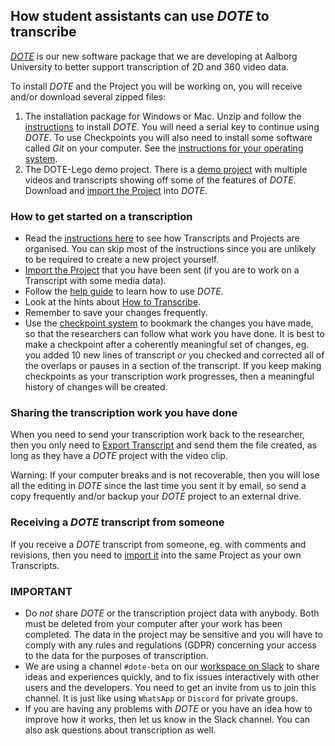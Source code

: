 ## How student assistants can use _DOTE_ to transcribe

[_DOTE_](README.md) is our new software package that we are developing at Aalborg University to better support transcription of 2D and 360 video data.

To install _DOTE_ and the Project you will be working on, you will receive and/or download several zipped files:

1. The installation package for Windows or Mac.
Unzip and follow the [instructions](install.md) to install _DOTE_.
You will need a serial key to continue using _DOTE_.
To use Checkpoints you will also need to install some software called _Git_ on your computer.
See the [instructions for your operating system](install.md).
1. The DOTE-Lego demo project.
There is a [demo project](demo.md) with multiple videos and transcripts showing off some of the features of _DOTE_.
Download and [import the Project](import.md) into _DOTE_.

### How to get started on a transcription

- Read the [instructions here](projects.md) to see how Transcripts and Projects are organised.
You can skip most of the instructions since you are unlikely to be required to create a new project yourself.
- [Import the Project](import.md) that you have been sent (if you are to work on a Transcript with some media data).
- Follow the [help guide](help.md) to learn how to use _DOTE_.
- Look at the hints about [How to Transcribe](howto.md).
- Remember to save your changes frequently.
- Use the [checkpoint system](versioncontrol.md) to bookmark the changes you have made, so that the researchers can follow what work you have done.
It is best to make a checkpoint after a coherently meaningful set of changes, eg. you added 10 new lines of transcript _or_ you checked and corrected all of the overlaps or pauses in a section of the transcript.
If you keep making checkpoints as your transcription work progresses, then a meaningful history of changes will be created.

### Sharing the transcription work you have done

When you need to send your transcription work back to the researcher, then you only need to [Export Transcript](import.md) and send them the file created, as long as they have a _DOTE_ project with the video clip.

Warning: If your computer breaks and is not recoverable, then you will lose all the editing in _DOTE_ since the last time you sent it by email, so send a copy frequently and/or backup your _DOTE_ project to an external drive.

### Receiving a _DOTE_ transcript from someone

If you receive a _DOTE_ transcript from someone, eg. with comments and revisions, then you need to [import it](import.md) into the same Project as your own Transcripts.

### IMPORTANT

- Do _not_ share _DOTE_ or the transcription project data with anybody.
Both must be deleted from your computer after your work has been completed.
The data in the project may be sensitive and you will have to comply with any rules and regulations (GDPR) concerning your access to the data for the purposes of transcription.
- We are using a channel `#dote-beta` on our [workspace on Slack](https://bigvideo.slack.com) to share ideas and experiences quickly, and to fix issues interactively with other users and the developers.
You need to get an invite from us to join this channel.
It is just like using `WhatsApp` or `Discord` for private groups.
- If you are having any problems with _DOTE_ or you have an idea how to improve how it works, then let us know in the Slack channel.
You can also ask questions about transcription as well.
